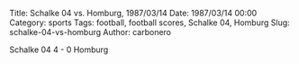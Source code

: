 Title: Schalke 04 vs. Homburg, 1987/03/14
Date: 1987/03/14 00:00
Category: sports
Tags: football, football scores, Schalke 04, Homburg
Slug: schalke-04-vs-homburg
Author: carbonero


Schalke 04 4 - 0 Homburg
